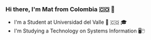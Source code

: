 <!--### Hi there 👋 -->

<!--
**mrHann69/mrHann69** is a ✨ _special_ ✨ repository because its `README.md` (this file) appears on your GitHub profile.

Here are some ideas to get you started:

- 🔭 I’m currently working on ...
- 🌱 I’m currently learning ...
- 👯 I’m looking to collaborate on ...
- 🤔 I’m looking for help with ...
- 💬 Ask me about ...
- 📫 How to reach me: ...
- 😄 Pronouns: ...
- ⚡ Fun fact: ...
-->

### Hi there, I'm Mat from Colombia 🇨🇴 👋 
* I'm a Student at Universidad del Valle 🔭 🇨🇴 🎓
* I'm Studying a Technology on Systems Information 🖥️🖱️
